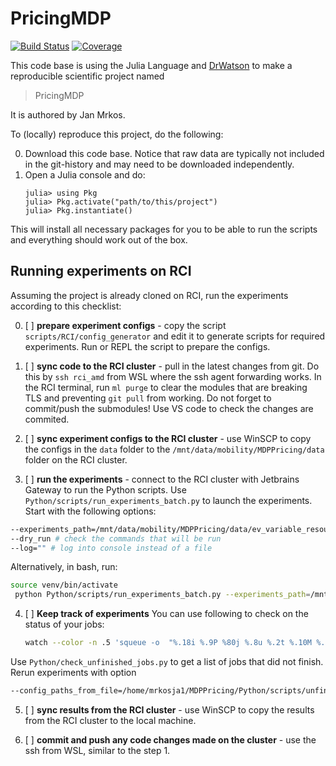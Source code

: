 # PricingMDP

[![Build Status](https://travis-ci.com/BoZenKhaa/PricingMDP.jl.svg?branch=master)](https://travis-ci.com/BoZenKhaa/PricingMDP.jl)
[![Coverage](https://codecov.io/gh/BoZenKhaa/PricingMDP.jl/branch/master/graph/badge.svg)](https://codecov.io/gh/BoZenKhaa/PricingMDP.jl)

This code base is using the Julia Language and [DrWatson](https://juliadynamics.github.io/DrWatson.jl/stable/)
to make a reproducible scientific project named
> PricingMDP

It is authored by Jan Mrkos.

To (locally) reproduce this project, do the following:

0. Download this code base. Notice that raw data are typically not included in the
   git-history and may need to be downloaded independently.
1. Open a Julia console and do:
   ```
   julia> using Pkg
   julia> Pkg.activate("path/to/this/project")
   julia> Pkg.instantiate()
   ```

This will install all necessary packages for you to be able to run the scripts and
everything should work out of the box.


## Running experiments on RCI

Assuming the project is already cloned on RCI, run the experiments according to this checklist:

0. [ ] **prepare experiment configs** - copy the script `scripts/RCI/config_generator` and edit it to generate scripts for required experiments. Run or REPL the script to prepare the configs. 

1. [ ] **sync code to the RCI cluster** - pull in the latest changes from git. Do this by `ssh rci_amd` from WSL where the ssh agent forwarding works. In the RCI terminal, run `ml purge` to clear the modules that are breaking TLS and preventing `git pull` from working. Do not forget to commit/push the submodules! Use VS code to check the changes are commited. 

2. [ ] **sync experiment configs to the RCI cluster** - use WinSCP to copy the configs in the `data` folder to the `/mnt/data/mobility/MDPPricing/data` folder on the RCI cluster.

3. [ ] **run the experiments** - connect to the RCI cluster with Jetbrains Gateway to run the Python scripts. Use `Python/scripts/run_experiments_batch.py` to launch the experiments. Start with the following options: 
```bash
--experiments_path=/mnt/data/mobility/MDPPricing/data/ev_variable_resources_higher_demand/
--dry_run # check the commands that will be run
--log="" # log into console instead of a file
```

Alternatively, in bash, run: 

```bash
source venv/bin/activate
 python Python/scripts/run_experiments_batch.py --experiments_path=/mnt/data/mobility/MDPPricing/data/ev_variable_resources_higher_demand/ --dry_run --log=""
```


4. [ ] **Keep track of experiments** You can use following to check on the status of your jobs:
      ```bash
      watch --color -n .5 'squeue -o  "%.18i %.9P %80j %.8u %.2t %.10M %.6D %R" | grep mrkos | tail -n $(($LINES - 2))'
      ```
Use `Python/check_unfinished_jobs.py` to get a list of jobs that did not finish. 
Rerun experiments with option
```bash
--config_paths_from_file=/home/mrkosja1/MDPPricing/Python/scripts/unfinished_runs.txt
``` 

5. [ ] **sync results from the RCI cluster** - use WinSCP to copy the results from the RCI cluster to the local machine.

6. [ ] **commit and push any code changes made on the cluster** - use the ssh from WSL, similar to the step 1.